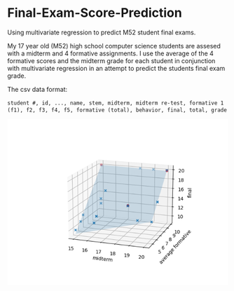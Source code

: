 # Final-Exam-Score-Prediction
Using multivariate regression to predict M52 student final exams.

My 17 year old (M52) high school computer science students are assesed with a midterm and 4 formative assignments.  I use the average of the 4 formative scores and the midterm grade for each student in conjunction with multivariate regression in an attempt to predict the students final exam grade.

The csv data format:
    
    student #, id, ..., name, stem, midterm, midterm re-test, formative 1 (f1), f2, f3, f4, f5, formative (total), behavior, final, total, grade

<img src="https://github.com/nps6-uwf/Final-Exam-Score-Prediction/blob/main/assets/fig_1.png?raw=true"></img>
